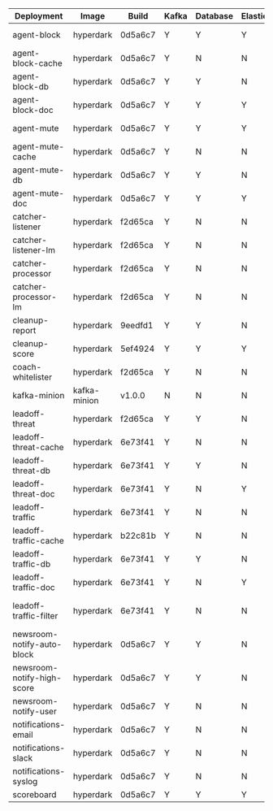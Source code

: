 | Deployment | Image | Build | Kafka | Database | Elastic | Redis | Service | Ingress |
| --- | --- | --- | --- | --- | --- | --- | --- | --- |
| agent-block | hyperdark | 0d5a6c7 | Y | Y | Y | Y | agent-block | N/A |
| agent-block-cache | hyperdark | 0d5a6c7 | Y | N | N | Y | N/A | N/A |
| agent-block-db | hyperdark | 0d5a6c7 | Y | Y | N | Y | N/A | N/A |
| agent-block-doc | hyperdark | 0d5a6c7 | Y | Y | Y | Y | N/A | N/A |
| agent-mute | hyperdark | 0d5a6c7 | Y | Y | Y | Y | agent-mute | N/A |
| agent-mute-cache | hyperdark | 0d5a6c7 | Y | N | N | Y | N/A | N/A |
| agent-mute-db | hyperdark | 0d5a6c7 | Y | Y | N | Y | N/A | N/A |
| agent-mute-doc | hyperdark | 0d5a6c7 | Y | Y | Y | Y | N/A | N/A |
| catcher-listener | hyperdark | f2d65ca | Y | N | N | N | catcher-listener | N/A |
| catcher-listener-lm | hyperdark | f2d65ca | Y | N | N | N | catcher-listener-lm | N/A |
| catcher-processor | hyperdark | f2d65ca | Y | N | N | Y | catcher-processor | N/A |
| catcher-processor-lm | hyperdark | f2d65ca | Y | N | N | Y | catcher-processor-lm | N/A |
| cleanup-report | hyperdark | 9eedfd1 | Y | Y | N | Y | cleanup-report | N/A |
| cleanup-score | hyperdark | 5ef4924 | Y | Y | Y | Y | cleanup-score | N/A |
| coach-whitelister | hyperdark | f2d65ca | Y | N | N | Y | coach-whitelister | N/A |
| kafka-minion | kafka-minion | v1.0.0 | N | N | N | N | kafka-minion | N/A |
| leadoff-threat | hyperdark | f2d65ca | Y | Y | N | Y | leadoff-threat | N/A |
| leadoff-threat-cache | hyperdark | 6e73f41 | Y | N | N | Y | N/A | N/A |
| leadoff-threat-db | hyperdark | 6e73f41 | Y | Y | N | Y | N/A | N/A |
| leadoff-threat-doc | hyperdark | 6e73f41 | Y | N | Y | N | N/A | N/A |
| leadoff-traffic | hyperdark | 6e73f41 | Y | N | N | N | leadoff-traffic | N/A |
| leadoff-traffic-cache | hyperdark | b22c81b | Y | N | N | Y | N/A | N/A |
| leadoff-traffic-db | hyperdark | 6e73f41 | Y | Y | N | Y | N/A | N/A |
| leadoff-traffic-doc | hyperdark | 6e73f41 | Y | N | Y | N | N/A | N/A |
| leadoff-traffic-filter | hyperdark | 6e73f41 | Y | N | N | N | leadoff-traffic-filter | N/A |
| newsroom-notify-auto-block | hyperdark | 0d5a6c7 | Y | Y | N | Y | N/A | N/A |
| newsroom-notify-high-score | hyperdark | 0d5a6c7 | Y | Y | N | Y | N/A | N/A |
| newsroom-notify-user | hyperdark | 0d5a6c7 | Y | N | N | N | N/A | N/A |
| notifications-email | hyperdark | 0d5a6c7 | Y | N | N | N | N/A | N/A |
| notifications-slack | hyperdark | 0d5a6c7 | Y | N | N | N | N/A | N/A |
| notifications-syslog | hyperdark | 0d5a6c7 | Y | N | N | N | N/A | N/A |
| scoreboard | hyperdark | 0d5a6c7 | Y | Y | Y | Y | scoreboard | scoreboard |
